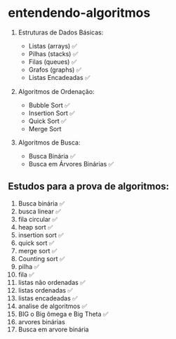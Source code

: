 # entendendo-algoritmos


1. Estruturas de Dados Básicas:
    - Listas (arrays) ✅
    - Pilhas (stacks) ✅
    - Filas (queues) ✅
    - Grafos (graphs) ✅
    - Listas Encadeadas ✅

2. Algoritmos de Ordenação:
    - Bubble Sort ✅
    - Insertion Sort ✅
    - Quick Sort ✅
    - Merge Sort

3. Algoritmos de Busca:
    - Busca Binária ✅
    - Busca em Árvores Binárias ✅



## Estudos para a prova de algoritmos:
1. Busca binária ✅
2. busca linear ✅
3. fila circular ✅
4. heap sort ✅
5. insertion sort ✅
6. quick sort ✅
7. merge sort ✅ 
8. Counting sort ✅ 
9. pilha ✅
10. fila ✅
11. listas não ordenadas ✅
11. listas ordenadas ✅
12. listas encadeadas ✅
13. analise de algoritmos ✅
14. BIG o Big ômega e Big Theta ✅  
15. arvores binárias 
16. Busca em arvore binária 